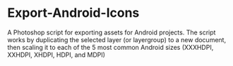 # Export-Android-Icons
A Photoshop script for exporting assets for Android projects.  The script works by duplicating the selected layer (or layergroup) to a new document, then scaling it to each of the 5 most common Android sizes (XXXHDPI, XXHDPI, XHDPI, HDPI, and MDPI)
